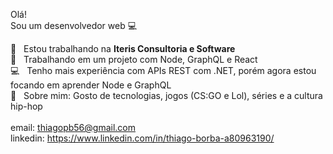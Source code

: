 
Olá!
 <br/> Sou um desenvolvedor web :computer:

 :rocket:  &nbsp; Estou trabalhando na **Iteris Consultoria e Software**
 <br/> :purple_heart: &nbsp; Trabalhando em um projeto com Node, GraphQL e React
 <br/> :computer: &nbsp; Tenho mais experiência com APIs REST com .NET, porém agora estou focando em aprender Node e GraphQL
 <br/> 💬  &nbsp; Sobre mim: Gosto de tecnologias, jogos (CS:GO e Lol), séries e a cultura hip-hop
 <br/>
 <br/> email: thiagopb56@gmail.com
 <br/> linkedin: https://www.linkedin.com/in/thiago-borba-a80963190/
